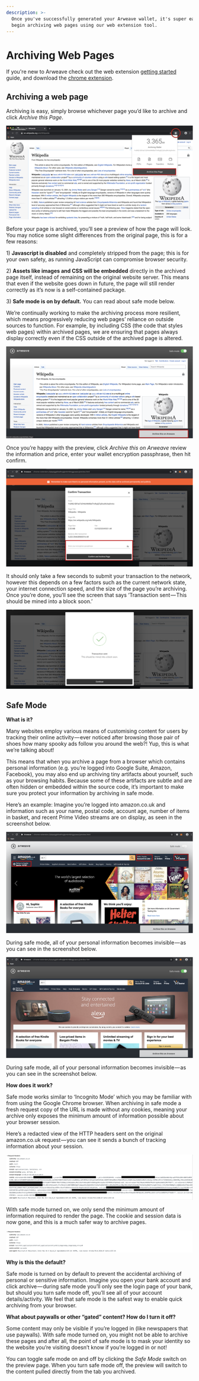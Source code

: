 ```yaml
---
description: >-
  Once you've successfully generated your Arweave wallet, it's super easy to
  begin archiving web pages using our web extension tool.
---
```


# Archiving Web Pages

  
If you're new to Arweave check out the web extension [getting started](../wallets/arweave-web-extension-wallet.md) guide, and download the [chrome extension](https://chrome.google.com/webstore/detail/arweave/iplppiggblloelhoglpmkmbinggcaaoc).

## Archiving a web page

Archiving is easy, simply browse whichever page you’d like to archive and click _Archive this Page_.

![](../.gitbook/assets/7.png)

Before your page is archived, you’ll see a preview of how the page will look. You may notice some slight differences from the original page, this is for a few reasons:

1\) **Javascript is disabled** and completely stripped from the page; this is for your own safety, as running JavaScript can compromise browser security.

2\) **Assets like images and CSS will be embedded** directly in the archived page itself, instead of remaining on the original website server. This means that even if the website goes down in future, the page will still render correctly as it’s now is a self-contained package.

3\) **Safe mode is on by default.** You can read about safe mode below.

We’re continually working to make the archiving process more resilient, which means progressively reducing web pages’ reliance on outside sources to function. For example, by including CSS \(the code that styles web pages\) within archived pages, we are ensuring that pages always display correctly even if the CSS outside of the archived page is altered.

![](../.gitbook/assets/8.png)

Once you’re happy with the preview, click _Archive this on Arweave_ review the information and price, enter your wallet encryption passphrase, then hit confirm.

![](../.gitbook/assets/9.png)

It should only take a few seconds to submit your transaction to the network, however this depends on a few factors such as the current network state, your internet connection speed, and the size of the page you’re archiving. Once you’re done, you’ll see the screen that says ‘Transaction sent — This should be mined into a block soon.’

![](../.gitbook/assets/10.png)

## Safe Mode

**What is it?**

Many websites employ various means of customising content for users by tracking their online activity — ever noticed after browsing those pair of shoes how many spooky ads follow you around the web?! Yup, this is what we’re talking about!

This means that when you archive a page from a browser which contains personal information \(e.g. you’re logged into Google Suite, Amazon, Facebook\), you may also end up archiving tiny artifacts about yourself, such as your browsing habits. Because some of these artifacts are subtle and are often hidden or embedded within the source code, it’s important to make sure you protect your information by archiving in safe mode.

Here’s an example: Imagine you’re logged into amazon.co.uk and information such as your name, postal code, account age, number of items in basket, and recent Prime Video streams are on display, as seen in the screenshot below.

![](../.gitbook/assets/16.png)

During safe mode, all of your personal information becomes invisible — as you can see in the screenshot below.

![](../.gitbook/assets/17.png)

During safe mode, all of your personal information becomes invisible — as you can see in the screenshot below.

**How does it work?**

Safe mode works similar to ‘Incognito Mode’ which you may be familiar with from using the Google Chrome browser. When archiving in safe mode a fresh request copy of the URL is made without any cookies, meaning your archive only exposes the minimum amount of information possible about your browser session.

Here’s a redacted view of the HTTP headers sent on the original amazon.co.uk request — you can see it sends a bunch of tracking information about your session.

![](../.gitbook/assets/safe-mode-3.png)

With safe mode turned on, we only send the minimum amount of information required to render the page. The cookie and session data is now gone, and this is a much safer way to archive pages.

![](../.gitbook/assets/safe-mode-4.png)

**Why is this the default?**

Safe mode is turned on by default to prevent the accidental archiving of personal or sensitive information. Imagine you open your bank account and click archive — during safe mode you’ll only see the login page of your bank, but should you turn safe mode off, you’ll see all of your account details/activity. We feel that safe mode is the safest way to enable quick archiving from your browser.

**What about paywalls or other “gated” content? How do I turn it off?**

Some content may only be visible if you’re logged in \(like newspapers that use paywalls\). With safe mode turned on, you might not be able to archive these pages and after all, the point of safe mode is to mask your identity so the website you’re visiting doesn’t know if you’re logged in or not!

You can toggle safe mode on and off by clicking the _Safe Mode_ switch on the preview page. When you turn safe mode off, the preview will switch to the content pulled directly from the tab you archived.

